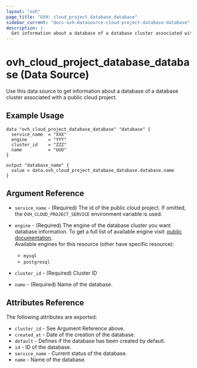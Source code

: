 ```yaml
---
layout: "ovh"
page_title: "OVH: cloud_project_database_database"
sidebar_current: "docs-ovh-datasource-cloud-project-database-database"
description: |-
  Get information about a database of a database cluster associated with a public cloud project.
---
```


# ovh_cloud_project_database_database (Data Source)

Use this data source to get information about a database of a database cluster associated with a public cloud project.

## Example Usage

```hcl
data "ovh_cloud_project_database_database" "database" {
  service_name  = "XXX"
  engine        = "YYY"
  cluster_id    = "ZZZ"
  name          = "UUU"
}

output "database_name" {
  value = data.ovh_cloud_project_database_database.database.name
}
```

## Argument Reference

* `service_name` - (Required) The id of the public cloud project. If omitted,
  the `OVH_CLOUD_PROJECT_SERVICE` environment variable is used.

* `engine` - (Required) The engine of the database cluster you want database information. To get a full list of available engine visit:
[public documentation](https://docs.ovh.com/gb/en/publiccloud/databases).\
Available engines for this resource (other have specific resource):
  * `mysql`
  * `postgresql`

* `cluster_id` - (Required) Cluster ID

* `name` - (Required) Name of the database.

## Attributes Reference

The following attributes are exported:

* `cluster_id` - See Argument Reference above.
* `created_at` - Date of the creation of the database.
* `default` - Defines if the database has been created by default.
* `id` - ID of the database.
* `service_name` - Current status of the database.
* `name` - Name of the database.
